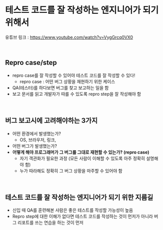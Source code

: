 # 테스트 코드를 잘 작성하는 엔지니어가 되기 위해서
유튜브 링크 : https://www.youtube.com/watch?v=VygGrcq0VX0

<br>

## Repro case/step

- repro case를 잘 작성할 수 있어야 테스트 코드를 잘 작성할 수 있다!
    - repro case : 어떤 버그 상황을 재현하기 위한 케이스
- QA(테스터)를 하다보면 버그를 찾고 보고하는 일을 함
- 보고 문서를 읽고 개발자가 따를 수 있도록 repro step을 잘 작성해야 함

<br>

## 버그 보고시에 고려해야하는 3가지

- 어떤 환경에서 발생했는가?
    - OS, 브라우저, 링크,
- 어떤 버그가 발생했는가?
- **어떻게 해야 프로그래머가 그 버그를 그대로 재현할 수 있는가? (**repro case**)**
    - 자기 객관화가 필요한 과정 (모든 사람이 이해할 수 있도록 아주 정확히 설명해야 함)
    - 누가 따라해도 정확히 그 버그 상황을 마주할 수 있어야 함

<br>

## 테스트 코드를 잘 작성하는 엔지니어가 되기 위한 지름길

- 신입 때 QA를 훈련해본 사람은 좋은 테스트를 작성할 가능성이 높음
- Repro step에 대한 이해가 없다면 테스트 코드를 작성하는 것이 먼저가 아니라 버그 리포트를 쓰는 연습을 하는 것이 먼저
